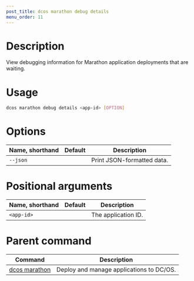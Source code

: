 ```yaml
---
post_title: dcos marathon debug details
menu_order: 11
---
```


# Description
View debugging information for Marathon application deployments that are waiting. 

# Usage

```bash
dcos marathon debug details <app-id> [OPTION]
```

# Options

| Name, shorthand | Default | Description |
|---------|-------------|-------------|
| `--json`   |             |  Print JSON-formatted data. |

# Positional arguments

| Name, shorthand | Default | Description |
|---------|-------------|-------------|
| `<app-id>`   |             |  The application ID. |

# Parent command

| Command | Description |
|---------|-------------|
| [dcos marathon](/docs/1.10/cli/command-reference/dcos-marathon/) | Deploy and manage applications to DC/OS. |

<!-- # Examples -->